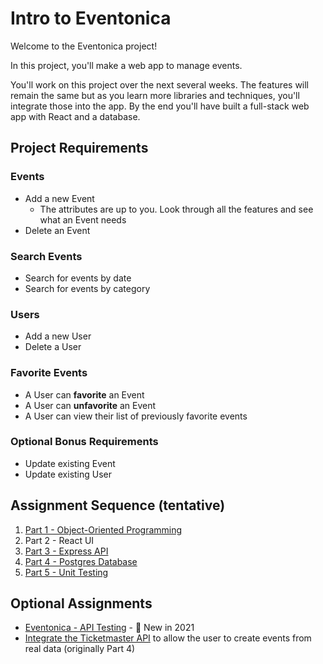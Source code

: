 # Intro to Eventonica

Welcome to the Eventonica project!

In this project, you'll make a web app to manage events.

You'll work on this project over the next several weeks. The features will remain the same but as you learn more libraries and techniques, you'll integrate those into the app. By the end you'll have built a full-stack web app with React and a database.

## Project Requirements

### Events

- Add a new Event
  - The attributes are up to you. Look through all the features and see what an Event needs
- Delete an Event

### Search Events

- Search for events by date
- Search for events by category

### Users

- Add a new User
- Delete a User

### Favorite Events

- A User can **favorite** an Event
- A User can **unfavorite** an Event
- A User can view their list of previously favorite events

### Optional Bonus Requirements

- Update existing Event
- Update existing User

## Assignment Sequence (tentative)

1. [Part 1 - Object-Oriented Programming](./eventonica-part1-objects.md)
1. Part 2 - React UI
1. [Part 3 - Express API](./eventonica-part5-express-backend.md)
1. [Part 4 - Postgres Database](./eventonica-part6-postgres.md)
1. [Part 5 - Unit Testing](./eventonica-part2-testing.md)

## Optional Assignments

- [Eventonica - API Testing](./eventonica-part8-api-testing.md) - 🐣 New in 2021
- [Integrate the Ticketmaster API](./eventonica-part-4-apis.md) to allow the user to create events from real data (originally Part 4)
